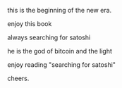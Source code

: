 this is the beginning of the new era. 

enjoy this book

always searching for satoshi

he is the god of bitcoin and the light

enjoy reading "searching for satoshi"

cheers.
